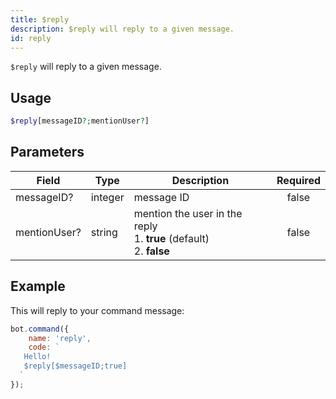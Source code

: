 ```yaml
---
title: $reply
description: $reply will reply to a given message.
id: reply
---
```


`$reply` will reply to a given message.

## Usage

```php
$reply[messageID?;mentionUser?]
```

## Parameters 

| Field     | Type    | Description     | Required |
|-----------|---------|-----------------|:--------:|
| messageID?  | integer | message ID        |   false   |
| mentionUser?  | string | mention the user in the reply <br /> 1. **true** (default)  <br /> 2. **false**       |   false   |

## Example

This will reply to your command message:

```javascript
bot.command({
    name: 'reply',
    code: `
   Hello!
   $reply[$messageID;true]
  `
});
```